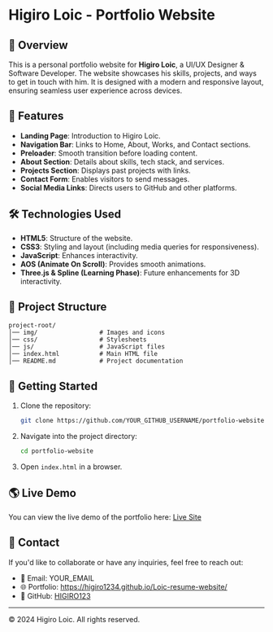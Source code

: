 # Higiro Loic - Portfolio Website

## 📌 Overview
This is a personal portfolio website for **Higiro Loic**, a UI/UX Designer & Software Developer. The website showcases his skills, projects, and ways to get in touch with him. It is designed with a modern and responsive layout, ensuring seamless user experience across devices.

## 🎨 Features
- **Landing Page**: Introduction to Higiro Loic.
- **Navigation Bar**: Links to Home, About, Works, and Contact sections.
- **Preloader**: Smooth transition before loading content.
- **About Section**: Details about skills, tech stack, and services.
- **Projects Section**: Displays past projects with links.
- **Contact Form**: Enables visitors to send messages.
- **Social Media Links**: Directs users to GitHub and other platforms.

## 🛠️ Technologies Used
- **HTML5**: Structure of the website.
- **CSS3**: Styling and layout (including media queries for responsiveness).
- **JavaScript**: Enhances interactivity.
- **AOS (Animate On Scroll)**: Provides smooth animations.
- **Three.js & Spline (Learning Phase)**: Future enhancements for 3D interactivity.

## 📂 Project Structure
```
project-root/
│── img/                 # Images and icons
│── css/                 # Stylesheets
│── js/                  # JavaScript files
│── index.html           # Main HTML file
│── README.md            # Project documentation
```

## 🚀 Getting Started
1. Clone the repository:
   ```sh
   git clone https://github.com/YOUR_GITHUB_USERNAME/portfolio-website.git
   ```
2. Navigate into the project directory:
   ```sh
   cd portfolio-website
   ```
3. Open `index.html` in a browser.

## 🌎 Live Demo
You can view the live demo of the portfolio here:
[Live Site](https://YOUR_WEBSITE_URL)

## 📝 Contact
If you'd like to collaborate or have any inquiries, feel free to reach out:
- 📧 Email: YOUR_EMAIL
- 🌐 Portfolio: https://higiro1234.github.io/Loic-resume-website/
- 🔗 GitHub: [HIGIRO123](https://github.com/HIGIRO123)

---

© 2024 Higiro Loic. All rights reserved.


